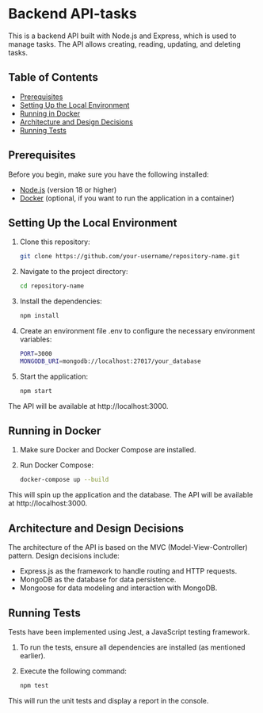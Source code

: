 # Backend API-tasks

This is a backend API built with Node.js and Express, which is used to manage tasks. The API allows creating, reading, updating, and deleting tasks.

## Table of Contents

- [Prerequisites](#prerequisites)
- [Setting Up the Local Environment](#setting-up-the-local-environment)
- [Running in Docker](#running-in-docker)
- [Architecture and Design Decisions](#architecture-and-design-decisions)
- [Running Tests](#running-tests)

## Prerequisites

Before you begin, make sure you have the following installed:

- [Node.js](https://nodejs.org/) (version 18 or higher)
- [Docker](https://www.docker.com/get-started) (optional, if you want to run the application in a container)

## Setting Up the Local Environment

1. Clone this repository:

   ```bash
   git clone https://github.com/your-username/repository-name.git

2. Navigate to the project directory:

   ```bash
   cd repository-name

3. Install the dependencies:

   ```bash
   npm install

4. Create an environment file .env to configure the necessary environment variables:

    ```bash
    PORT=3000
    MONGODB_URI=mongodb://localhost:27017/your_database

5. Start the application:

    ```bash
    npm start

The API will be available at http://localhost:3000.

## Running in Docker

1. Make sure Docker and Docker Compose are installed.
2. Run Docker Compose:

     ```bash
     docker-compose up --build

This will spin up the application and the database. The API will be available at http://localhost:3000.


## Architecture and Design Decisions

The architecture of the API is based on the MVC (Model-View-Controller) pattern. Design decisions include:

- Express.js as the framework to handle routing and HTTP requests.
- MongoDB as the database for data persistence.
- Mongoose for data modeling and interaction with MongoDB.

## Running Tests

Tests have been implemented using Jest, a JavaScript testing framework.

1. To run the tests, ensure all dependencies are installed (as mentioned earlier).
2. Execute the following command:

    ```bash
    npm test

This will run the unit tests and display a report in the console.



